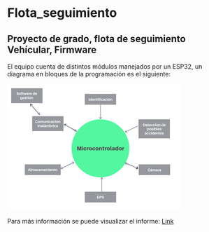# Flota_seguimiento
## Proyecto de grado, flota de seguimiento Vehícular, Firmware

El equipo cuenta de distintos módulos manejados por un ESP32, un diagrama en bloques de la programación es el siguiente:

![Diagrama en bloques](https://github.com/kevinwojty/Flota_seguimiento/blob/main/diag_bloques.png)

Para más información se puede visualizar el informe: [Link](https://www.linkedin.com/posts/kwojtyszyn_tesis-de-grado-sistema-de-seguimiento-de-activity-6828336769604362241-P0ym)
